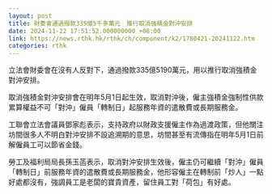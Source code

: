 ```yaml
---
layout: post
title: 財委會通過撥款335億5千多萬元　推行取消強積金對沖安排
date: 2024-11-22 17:51:52.000000000 +08:00
link: https://news.rthk.hk/rthk/ch/component/k2/1780421-20241122.htm
categories: rthk
---
```


立法會財委會在沒有人反對下，通過撥款335億5190萬元，用以推行取消強積金對沖安排。

取消強積金對沖安排會在明年5月1日起生效，取消對沖後，僱主強積金強制性供款累算權益不可「對沖」僱員「轉制日」起服務年資的遣散費或長期服務金。

工聯會立法會議員鄧家彪表示，支持政府以財政支援僱主作為過渡政策，但他關注坊間很多人不明白對沖安排不設追溯期的意思，坊間甚至有流傳指在明年5月1日前解僱員工可以節省金錢。

勞工及福利局局長孫玉菡表示，取消對沖安排生效後，僱主仍可繼續「對沖」僱員「轉制日」前服務年資的遣散費或長期服務金，他形容僱主在轉制前「炒人」一點好處都沒有，強調員工是老闆的寶貴資產，留住員工對「荷包」有好處。
